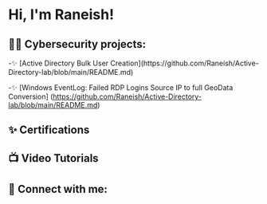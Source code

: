 <h1>Hi, I'm Raneish! </h1>

<h2>👨‍💻 Cybersecurity projects:</h2>
-✨ [Active Directory Bulk User Creation](https://github.com/Raneish/Active-Directory-lab/blob/main/README.md)


-✨ [Windows EventLog: Failed RDP Logins Source IP to full GeoData Conversion] (https://github.com/Raneish/Active-Directory-lab/blob/main/README.md)
<h2> ✨ Certifications </h2>
<h2>📺 Video Tutorials </h2>
<h2> 🤳 Connect with me:</h2>

[youtube]: https://www.youtube.com/@RansBlogs
[linkedin]: https://linkedin.com/in/raneishchambers

<!--
**joshmadakor1/joshmadakor1** is a ✨ _special_ ✨ repository because its `README.md` (this file) appears on your GitHub profile.

Here are some ideas to get you started:

- 🔭 I’m currently working on ...
- 🌱 I’m currently learning ...
- 👯 I’m looking to collaborate on ...
- 🤔 I’m looking for help with ...
- 💬 Ask me about ...
- 📫 How to reach me: ...
- 😄 Pronouns: ...
- ⚡ Fun fact: ...
-->
